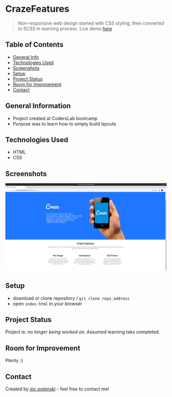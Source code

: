 
# CrazeFeatures
> Non-responsive web design started with CSS styling, then converted to SCSS in learning process.
> Live demo [_here_](https://jacpolanski.github.io/CrazeFeatures/)

## Table of Contents
* [General Info](#general-information)
* [Technologies Used](#technologies-used)
* [Screenshots](#screenshots)
* [Setup](#setup)
* [Project Status](#project-status)
* [Room for Improvement](#room-for-improvement)
* [Contact](#contact)



## General Information
- Project created at CodersLab bootcamp
- Purpose was to learn how to simply build layouts


## Technologies Used
- HTML
- CSS

## Screenshots
![1](./screenshots/1.png)


## Setup
- download or clone repository / `git clone repo_address`
- open `index.html` in your browser


## Project Status
Project is: _no longer being worked on_. Assumed learning taks completed.


## Room for Improvement
Plenty :)

## Contact
Created by [_jac.polanski_](https://www.linkedin.com/in/polanski-jacek/) - feel free to contact me!
